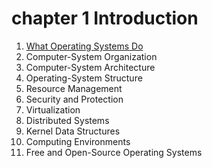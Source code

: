 # chapter 1 Introduction

1. [What Operating Systems Do](1_What_Operating_Systems_Do/README.md)
2. Computer-System Organization
3. Computer-System Architecture
4. Operating-System Structure
5. Resource Management
6. Security and Protection
7. Virtualization
8. Distributed Systems
9. Kernel Data Structures
10. Computing Environments
11. Free and Open-Source Operating Systems
